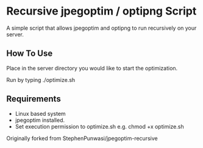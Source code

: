 # Recursive jpegoptim / optipng Script

A simple script that allows jpegoptim and optipng to run recursively on your server.

## How To Use
Place in the server directory you would like to start the optimization.

Run by typing ./optimize.sh

## Requirements

* Linux based system
* jpegoptim installed. 
* Set execution permission to optimize.sh e.g. chmod +x optimize.sh

Originally forked from StephenPunwasi/jpegoptim-recursive
